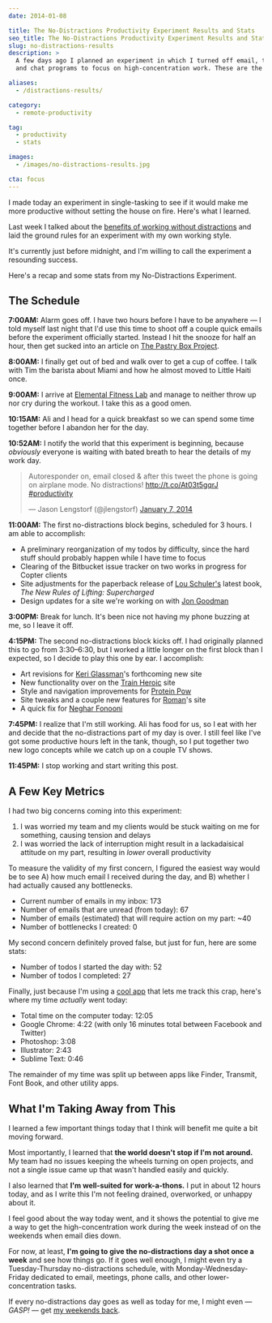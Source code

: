 ```yaml
---
date: 2014-01-08

title: The No-Distractions Productivity Experiment Results and Stats
seo_title: The No-Distractions Productivity Experiment Results and Stats
slug: no-distractions-results
description: >
  A few days ago I planned an experiment in which I turned off email, the phone,
  and chat programs to focus on high-concentration work. These are the results.

aliases:
  - /distractions-results/

category:
  - remote-productivity

tag:
  - productivity
  - stats

images:
  - /images/no-distractions-results.jpg

cta: focus
---
```


I made today an experiment in single-tasking to see if it would make me more
productive without setting the house on fire. Here's what I learned.

Last week I talked about the [benefits of working without distractions][1] and
laid the ground rules for an experiment with my own working style.

It's currently just before midnight, and I'm willing to call the experiment a
resounding success.

Here's a recap and some stats from my No-Distractions Experiment.

## The Schedule

**7:00AM:** Alarm goes off. I have two hours before I have to be anywhere — I
told myself last night that I'd use this time to shoot off a couple quick emails
before the experiment officially started. Instead I hit the snooze for half an
hour, then get sucked into an article on [The Pastry Box Project][2].

**8:00AM:** I finally get out of bed and walk over to get a cup of coffee. I
talk with Tim the barista about Miami and how he almost moved to Little Haiti
once.

**9:00AM:** I arrive at [Elemental Fitness Lab][3] and manage to neither throw
up nor cry during the workout. I take this as a good omen.

**10:15AM:** Ali and I head for a quick breakfast so we can spend some time
together before I abandon her for the day.

**10:52AM:** I notify the world that this experiment is beginning, because
_obviously_ everyone is waiting with bated breath to hear the details of my work
day.

<blockquote class="twitter-tweet" lang="en"><p lang="en" dir="ltr">Autoresponder on, email closed &amp; after this tweet the phone is going on airplane mode. No distractions! <a href="http://t.co/At03t5gqrJ">http://t.co/At03t5gqrJ</a> <a href="https://twitter.com/hashtag/productivity?src=hash">#productivity</a></p>&mdash; Jason Lengstorf (@jlengstorf) <a href="https://twitter.com/jlengstorf/status/420629077381246976">January 7, 2014</a></blockquote>

**11:00AM:** The first no-distractions block begins, scheduled for 3 hours. I am
able to accomplish:

- A preliminary reorganization of my todos by difficulty, since the hard stuff
  should probably happen while I have time to focus
- Clearing of the Bitbucket issue tracker on two works in progress for Copter
  clients
- Site adjustments for the paperback release of [Lou Schuler's][4] latest book,
  _The New Rules of Lifting: Supercharged_
- Design updates for a site we're working on with [Jon Goodman][5]

**3:00PM:** Break for lunch. It's been nice not having my phone buzzing at me,
so I leave it off.

**4:15PM:** The second no-distractions block kicks off. I had originally planned
this to go from 3:30–6:30, but I worked a little longer on the first block than
I expected, so I decide to play this one by ear. I accomplish:

- Art revisions for [Keri Glassman][6]'s forthcoming new site
- New functionality over on the [Train Heroic][7] site
- Style and navigation improvements for [Protein Pow][8]
- Site tweaks and a couple new features for [Roman][9]'s site
- A quick fix for [Neghar Fonooni][10]

**7:45PM:** I realize that I'm still working. Ali has food for us, so I eat with
her and decide that the no-distractions part of my day is over. I still feel
like I've got some productive hours left in the tank, though, so I put together
two new logo concepts while we catch up on a couple TV shows.

**11:45PM:** I stop working and start writing this post.

## A Few Key Metrics

I had two big concerns coming into this experiment:

1. I was worried my team and my clients would be stuck waiting on me for
   something, causing tension and delays
2. I was worried the lack of interruption might result in a lackadaisical
   attitude on my part, resulting in _lower_ overall productivity

To measure the validity of my first concern, I figured the easiest way would be
to see A) how much email I received during the day, and B) whether I had
actually caused any bottlenecks.

- Current number of emails in my inbox: 173
- Number of emails that are unread (from today): 67
- Number of emails (estimated) that will require action on my part: ~40
- Number of bottlenecks I created: 0

My second concern definitely proved false, but just for fun, here are some
stats:

- Number of todos I started the day with: 52
- Number of todos I completed: 27

Finally, just because I'm using a [cool app][11] that lets me track this crap,
here's where my time _actually_ went today:

- Total time on the computer today: 12:05
- Google Chrome: 4:22 (with only 16 minutes total between Facebook and Twitter)
- Photoshop: 3:08
- Illustrator: 2:43
- Sublime Text: 0:46

The remainder of my time was split up between apps like Finder, Transmit, Font
Book, and other utility apps.

## What I'm Taking Away from This

I learned a few important things today that I think will benefit me quite a bit
moving forward.

Most importantly, I learned that **the world doesn't stop if I'm not around.**
My team had no issues keeping the wheels turning on open projects, and not a
single issue came up that wasn't handled easily and quickly.

I also learned that **I'm well-suited for work-a-thons.** I put in about 12
hours today, and as I write this I'm not feeling drained, overworked, or unhappy
about it.

I feel good about the way today went, and it shows the potential to give me a
way to get the high-concentration work during the week instead of on the
weekends when email dies down.

For now, at least, **I'm going to give the no-distractions day a shot once a
week** and see how things go. If it goes well enough, I might even try a
Tuesday-Thursday no-distractions schedule, with Monday-Wednesday-Friday
dedicated to email, meetings, phone calls, and other lower-concentration tasks.

If every no-distractions day goes as well as today for me, I might even —
_GASP!_ — get [my weekends back][12].

[1]: /no-distractions-experiment/
[2]: https://the-pastry-box-project.net/
[3]: http://elementalfitnesslab.com/
[4]: http://louschuler.com/
[5]: https://twitter.com/jon_ptdc
[6]: http://www.nutritiouslife.com/
[7]: http://trainheroic.com/
[8]: http://www.proteinpow.com/
[9]: http://www.romanfitnesssystems.com/
[10]: http://negharfonooni.com/
[11]: http://timingapp.com/
[12]: /losing-the-weekend/
